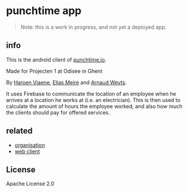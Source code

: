 # punchtime app

> Note: this is a work in progress, and not yet a deployed app.

## info

This is the android client of [punchtime.io](https://punchtime.io).

Made for Projecten 1 at Odisee in Ghent

By [Haroen Viaene](https://haroen.me), [Elias Meire](http://eliasmei.re) and [Arnaud Weyts](https://weyts.xyz).

It uses Firebase to communicate the location of an employee when he arrives at a location he works at (i.e. an electrician). This is then used to calculate the amount of hours the employee worked, and also how much the clients should pay for offered services.

## related

- [organisation](https://github.com/punchtime/organisation)
- [web client](https://github.com/punchtime/web)

## License

Apache License 2.0

